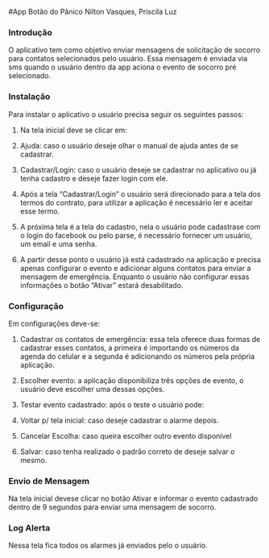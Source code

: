 #App Botão do Pânico 
Nilton Vasques, Priscila Luz 
 
### Introdução 

O aplicativo tem como objetivo enviar mensagens de solicitação de socorro para contatos 
selecionados pelo usuário. 
Essa mensagem é enviada via sms quando o usuário dentro da app aciona o evento de socorro 
pré selecionado. 

### Instalação 

Para instalar o aplicativo o usuário precisa seguir os seguintes passos: 

1. Na tela inicial deve se clicar em: 
  1. Ajuda: caso o usuário deseje olhar o manual de ajuda antes de se cadastrar. 
  2. Cadastrar/Login: caso o usuário deseje se cadastrar no aplicativo ou já tenha 
cadastro e deseje fazer login com ele. 

2. Após a tela “Cadastrar/Login” o usuário será direcionado para a tela dos termos do 
contrato, para utilizar a aplicação é necessário ler e aceitar esse termo. 

3. A próxima tela é a tela do cadastro, nela o usuário pode cadastra­se com o login do 
facebook ou pelo parse, é necessário fornecer um usuário, um email e uma senha. 

4. A partir desse ponto o usuário já está cadastrado na aplicação e precisa apenas configurar 
o evento e adicionar alguns contatos para enviar a mensagem de emergência. Enquanto o 
usuário não configurar essas informações o botão “Ativar” estará desabilitado. 
### Configuração 

Em configurações deve-se: 

1. Cadastrar os contatos de emergência: essa tela oferece duas formas de cadastrar esses 
contatos, a primeira é importando os números da agenda do celular e a segunda é 
adicionando os números pela própria aplicação. 

2. Escolher evento: a aplicação disponibiliza três opções de evento, o usuário deve escolher 
uma dessas opções. 

3. Testar evento cadastrado: após o teste o usuário pode: 
  1. Voltar p/ tela inicial: caso deseje cadastrar o alarme depois. 
  2. Cancelar Escolha: caso queira escolher outro evento disponível 
  3. Salvar: caso tenha realizado o padrão correto de deseje salvar o mesmo. 
 
### Envio de Mensagem 

Na tela inicial deve­se clicar no botão Ativar e informar o evento cadastrado dentro de 9 
segundos para enviar uma mensagem de socorro. 

### Log Alerta 
Nessa tela fica todos os alarmes já enviados pelo o usuário.


